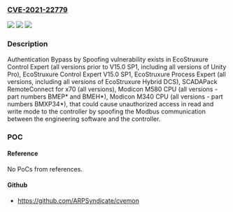 ### [CVE-2021-22779](https://cve.mitre.org/cgi-bin/cvename.cgi?name=CVE-2021-22779)
![](https://img.shields.io/static/v1?label=Product&message=EcoStruxure%20Control%20Expert%20(all%20versions%20prior%20to%20V15.0%20SP1%2C%20including%20all%20versions%20of%20Unity%20Pro)%2C%20EcoStruxure%20Control%20Expert%20V15.0%20SP1%2C%20EcoStruxure%20Process%20Expert%20(all%20versions%2C%20including%20all%20versions%20of%20EcoStruxure%20Hybrid%20DCS)%2C%20SCADAPack%20RemoteConnect%20for%20x70%20(all%20versions)%2C%20Modicon%20M580%20CPU%20(all%20versions%20-%20part%20numbers%20BMEP*%20and%20BMEH*)%2C%20Modicon%20M340%20CPU%20(all%20versions%20-%20part%20numbers%20BMXP34*)&color=blue)
![](https://img.shields.io/static/v1?label=Version&message=n%2Fa&color=blue)
![](https://img.shields.io/static/v1?label=Vulnerability&message=CWE-290%3A%20Authentication%20Bypass%20by%20Spoofing&color=brighgreen)

### Description

Authentication Bypass by Spoofing vulnerability exists in EcoStruxure Control Expert (all versions prior to V15.0 SP1, including all versions of Unity Pro), EcoStruxure Control Expert V15.0 SP1, EcoStruxure Process Expert (all versions, including all versions of EcoStruxure Hybrid DCS), SCADAPack RemoteConnect for x70 (all versions), Modicon M580 CPU (all versions - part numbers BMEP* and BMEH*), Modicon M340 CPU (all versions - part numbers BMXP34*), that could cause unauthorized access in read and write mode to the controller by spoofing the Modbus communication between the engineering software and the controller.

### POC

#### Reference
No PoCs from references.

#### Github
- https://github.com/ARPSyndicate/cvemon

